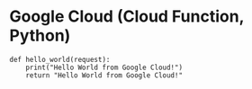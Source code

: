 # Google Cloud (Cloud Function, Python)

```
def hello_world(request):
    print("Hello World from Google Cloud!")
    return "Hello World from Google Cloud!"
```
